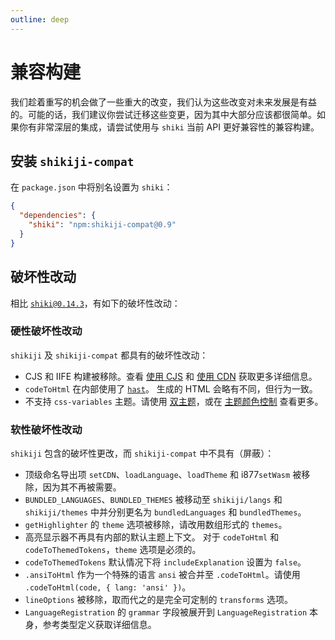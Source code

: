 ```yaml
---
outline: deep
---
```


# 兼容构建

我们趁着重写的机会做了一些重大的改变，我们认为这些改变对未来发展是有益的。可能的话，我们建议你尝试迁移这些变更，因为其中大部分应该都很简单。如果你有非常深层的集成，请尝试使用与 `shiki` 当前 API 更好兼容性的兼容构建。

## 安装 `shikiji-compat`

<Badges name="shikiji-compat" />

在 `package.json` 中将别名设置为 `shiki`：

```json
{
  "dependencies": {
    "shiki": "npm:shikiji-compat@0.9"
  }
}
```

## 破坏性改动

相比 [`shiki@0.14.3`](https://github.com/shikijs/shiki/releases/tag/v0.14.3)，有如下的破坏性改动：

### 硬性破坏性改动

`shikiji` 及 `shikiji-compat` 都具有的破坏性改动：

- CJS 和 IIFE 构建被移除。查看 [使用 CJS](/guide/install#cjs-usage) 和 [使用 CDN](/guide/install#cdn-usage) 获取更多详细信息。
- `codeToHtml` 在内部使用了 [`hast`](https://github.com/syntax-tree/hast)。 生成的 HTML 会略有不同，但行为一致。
- 不支持 `css-variables` 主题。请使用 [双主题](/guide/dual-themes)，或在 [主题颜色控制](/guide/theme-colors) 查看更多。

### 软性破坏性改动

`shikiji` 包含的破坏性更改，而 `shikiji-compat` 中不具有（屏蔽）：

- 顶级命名导出项 `setCDN`、`loadLanguage`、`loadTheme` 和 i877`setWasm` 被移除，因为其不再被需要。
- `BUNDLED_LANGUAGES`、`BUNDLED_THEMES` 被移动至 `shikiji/langs` 和 `shikiji/themes` 中并分别更名为 `bundledLanguages` 和 `bundledThemes`。
- `getHighlighter` 的 `theme` 选项被移除，请改用数组形式的 `themes`。
- 高亮显示器不再具有内部的默认主题上下文。 对于 `codeToHtml` 和 `codeToThemedTokens`，`theme` 选项是必须的。
- `codeToThemedTokens` 默认情况下将 `includeExplanation` 设置为 `false`。
- `.ansiToHtml` 作为一个特殊的语言 `ansi` 被合并至 `.codeToHtml`。请使用 `.codeToHtml(code, { lang: 'ansi' })`。
- `lineOptions` 被移除，取而代之的是完全可定制的 `transforms` 选项。
- `LanguageRegistration` 的 `grammar` 字段被展开到 `LanguageRegistration` 本身，参考类型定义获取详细信息。
